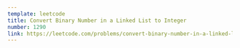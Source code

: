 ```yaml
---
template: leetcode
title: Convert Binary Number in a Linked List to Integer
number: 1290
link: https://leetcode.com/problems/convert-binary-number-in-a-linked-list-to-integer
---
```

